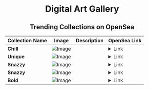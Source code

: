 <div align="center">

# Digital Art Gallery

## Trending Collections on OpenSea

| Collection Name                       | Image                                                                                     | Description                       | OpenSea Link                                                                                          |
|---------------------------------------|-------------------------------------------------------------------------------------------|-----------------------------------|--------------------------------------------------------------------------------------------------------|
| **Chill** | ![Image](https://i.seadn.io/s/raw/files/ee89868baec36d9f1cf8e6dbfb9baf41.jpg?w=500&auto=format?w=200&auto=format) |  | <details><summary>Link</summary>[Chill](https://opensea.io/collection/chill-1287)</details> |
| **Unique** | ![Image](https://i.seadn.io/s/raw/files/e24def74351d4a89b06cbf852bf20ae0.jpg?w=500&auto=format?w=200&auto=format) |  | <details><summary>Link</summary>[Unique](https://opensea.io/collection/unique-1375)</details> |
| **Snazzy** | ![Image](https://i.seadn.io/s/raw/files/e021181971f3558f090e4bc7324b445f.jpg?w=500&auto=format?w=200&auto=format) |  | <details><summary>Link</summary>[Snazzy](https://opensea.io/collection/snazzy-1254)</details> |
| **Snazzy** | ![Image](https://i.seadn.io/s/raw/files/e021181971f3558f090e4bc7324b445f.jpg?w=500&auto=format?w=200&auto=format) |  | <details><summary>Link</summary>[Snazzy](https://opensea.io/collection/snazzy-1253)</details> |
| **Bold** | ![Image](https://i.seadn.io/s/raw/files/f202e90b8e4a54b73431194ef88c1af2.jpg?w=500&auto=format?w=200&auto=format) |  | <details><summary>Link</summary>[Bold](https://opensea.io/collection/bold-1174)</details> |

</div>